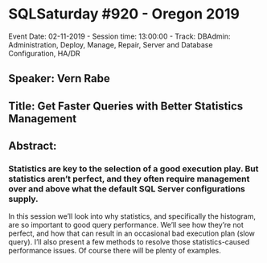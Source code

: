 # SQLSaturday #920 - Oregon 2019
Event Date: 02-11-2019 - Session time: 13:00:00 - Track: DBAdmin: Administration, Deploy, Manage, Repair, Server and Database Configuration, HA/DR
## Speaker: Vern Rabe
## Title: Get Faster Queries with Better Statistics Management
## Abstract:
### Statistics are key to the selection of a good execution play. But statistics aren’t perfect, and they often require management over and above what the default SQL Server configurations supply.
In this session we’ll look into why statistics, and specifically the histogram, are so important to good query performance. We’ll see how they’re not perfect, and how that can result in an occasional bad execution plan (slow query). I’ll also present a few methods to resolve those statistics-caused performance issues. Of course there will be plenty of examples.
